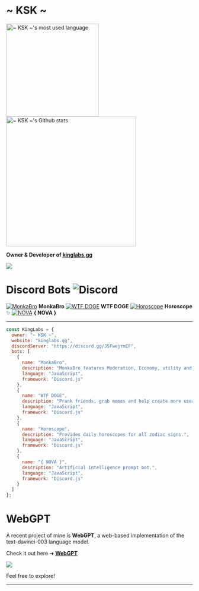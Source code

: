 # ~ KSK ~

<img width="250em" src="https://github-readme-stats.vercel.app/api/top-langs?username=KingLabs-x&show_icons=true&locale=en&layout=compact&theme=radical" alt="~ KSK ~'s most used language" />
<img width="350em" align="center" alt="~ KSK ~'s Github stats" src="https://github-readme-stats.vercel.app/api?username=KingLabs-x&show_icons=true&count_private=false&theme=radical" />

**Owner & Developer of [kinglabs.gg](https://kinglabs.gg)**

<a href="https://kinglabs.gg" target="/">![](https://cdn.discordapp.com/attachments/970803532443836468/1082653222008803378/kl-banner-pixel-ksk-resize.png)</a>

# Discord Bots ![Discord](https://img.shields.io/badge/Discord-%235865F2.svg?style=for-the-badge&logo=discord&logoColor=white)
<a href="https://kinglabs.gg/monkabro" target="/">![MonkaBro](https://cdn.discordapp.com/emojis/1044451785831624738.webp?size=96&quality=lossless)</a>  **MonkaBro**
<a href="https://kinglabs.gg/wtfdoge" target="/">![WTF DOGE](https://cdn.discordapp.com/emojis/1044451834686885918.webp?size=96&quality=lossless)</a>  **WTF DOGE**
<a href="https://kinglabs.gg/horoscope" target="/">![Horoscope](https://cdn.discordapp.com/emojis/1044452761120550962.webp?size=96&quality=lossless)</a>  **Horoscope** ✨
<a href="https://kinglabs.gg/nova" target="/">![NOVA](https://cdn.discordapp.com/emojis/1055920284298911824.webp?size=96&quality=lossless)</a> **{ NOVA }**
***

```javascript
const KingLabs = {
  owner: "~ KSK ~",
  website: "kinglabs.gg",
  discordServer: "https://discord.gg/J5FwejrmEF",
  bots: [
    {
      name: "MonkaBro",
      description: "MonkaBro features Moderation, Economy, utility and fun cmds.",
      language: "JavaScript",
      framework: "Discord.js"
    },
    {
      name: "WTF DOGE",
      description: "Prank friends, grab memes and help create more user activity.",
      language: "JavaScript",
      framework: "Discord.js"
    },
    {
      name: "Horoscope",
      description: "Provides daily horoscopes for all zodiac signs.",
      language: "JavaScript",
      framework: "Discord.js"
    },
    {
      name: "{ NOVA }",
      description: "Artificial Intelligence prompt bot.",
      language: "JavaScript",
      framework: "Discord.js"
    }
  ]
};
```
# WebGPT
A recent project of mine is **WebGPT**, a web-based implementation of the text-davinci-003 language model.

Check it out here ➜ [**WebGPT**](https://github.com/KingLabs-x/WebGPT)

![](https://cdn.discordapp.com/attachments/970803532443836468/1068907870697029702/KLxOpenAI_.png)

Feel free to explore!
***
